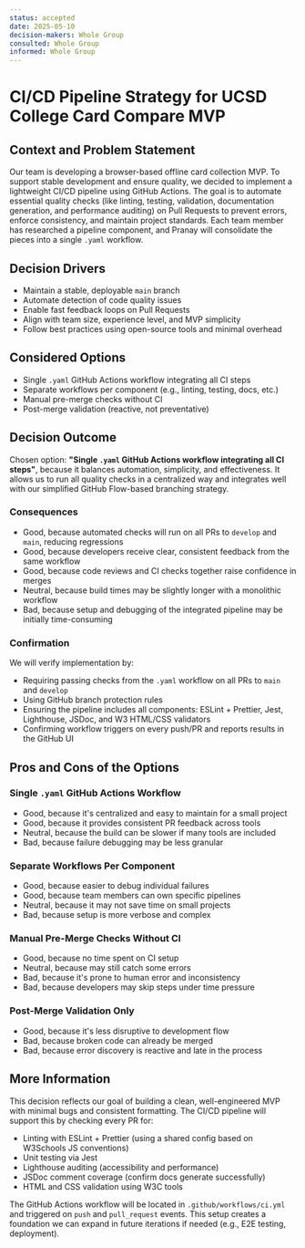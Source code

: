 ```yaml
---
status: accepted
date: 2025-05-10
decision-makers: Whole Group
consulted: Whole Group
informed: Whole Group
---
```


# CI/CD Pipeline Strategy for UCSD College Card Compare MVP

## Context and Problem Statement

Our team is developing a browser-based offline card collection MVP. To support stable development and ensure quality, we decided to implement a lightweight CI/CD pipeline using GitHub Actions. The goal is to automate essential quality checks (like linting, testing, validation, documentation generation, and performance auditing) on Pull Requests to prevent errors, enforce consistency, and maintain project standards. Each team member has researched a pipeline component, and Pranay will consolidate the pieces into a single `.yaml` workflow.

## Decision Drivers

* Maintain a stable, deployable `main` branch
* Automate detection of code quality issues
* Enable fast feedback loops on Pull Requests
* Align with team size, experience level, and MVP simplicity
* Follow best practices using open-source tools and minimal overhead

## Considered Options

* Single `.yaml` GitHub Actions workflow integrating all CI steps
* Separate workflows per component (e.g., linting, testing, docs, etc.)
* Manual pre-merge checks without CI
* Post-merge validation (reactive, not preventative)

## Decision Outcome

Chosen option: **"Single `.yaml` GitHub Actions workflow integrating all CI steps"**, because it balances automation, simplicity, and effectiveness. It allows us to run all quality checks in a centralized way and integrates well with our simplified GitHub Flow-based branching strategy.

### Consequences

* Good, because automated checks will run on all PRs to `develop` and `main`, reducing regressions
* Good, because developers receive clear, consistent feedback from the same workflow
* Good, because code reviews and CI checks together raise confidence in merges
* Neutral, because build times may be slightly longer with a monolithic workflow
* Bad, because setup and debugging of the integrated pipeline may be initially time-consuming

### Confirmation

We will verify implementation by:
* Requiring passing checks from the `.yaml` workflow on all PRs to `main` and `develop`
* Using GitHub branch protection rules
* Ensuring the pipeline includes all components: ESLint + Prettier, Jest, Lighthouse, JSDoc, and W3 HTML/CSS validators
* Confirming workflow triggers on every push/PR and reports results in the GitHub UI

## Pros and Cons of the Options

### Single `.yaml` GitHub Actions Workflow

* Good, because it's centralized and easy to maintain for a small project
* Good, because it provides consistent PR feedback across tools
* Neutral, because the build can be slower if many tools are included
* Bad, because failure debugging may be less granular

### Separate Workflows Per Component

* Good, because easier to debug individual failures
* Good, because team members can own specific pipelines
* Neutral, because it may not save time on small projects
* Bad, because setup is more verbose and complex

### Manual Pre-Merge Checks Without CI

* Good, because no time spent on CI setup
* Neutral, because may still catch some errors
* Bad, because it's prone to human error and inconsistency
* Bad, because developers may skip steps under time pressure

### Post-Merge Validation Only

* Good, because it's less disruptive to development flow
* Bad, because broken code can already be merged
* Bad, because error discovery is reactive and late in the process

## More Information

This decision reflects our goal of building a clean, well-engineered MVP with minimal bugs and consistent formatting. The CI/CD pipeline will support this by checking every PR for:
* Linting with ESLint + Prettier (using a shared config based on W3Schools JS conventions)
* Unit testing via Jest
* Lighthouse auditing (accessibility and performance)
* JSDoc comment coverage (confirm docs generate successfully)
* HTML and CSS validation using W3C tools

The GitHub Actions workflow will be located in `.github/workflows/ci.yml` and triggered on `push` and `pull_request` events. This setup creates a foundation we can expand in future iterations if needed (e.g., E2E testing, deployment).
